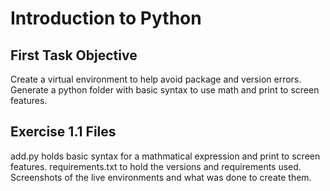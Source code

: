 # Introduction to Python
## First Task Objective
Create a virtual environment to help avoid package and version errors.
Generate a python folder with basic syntax to use math and print to screen features.
## Exercise 1.1 Files
add.py holds basic syntax for a mathmatical expression and print to screen features.
requirements.txt to hold the versions and requirements used. 
Screenshots of the live environments and what was done to create them. 